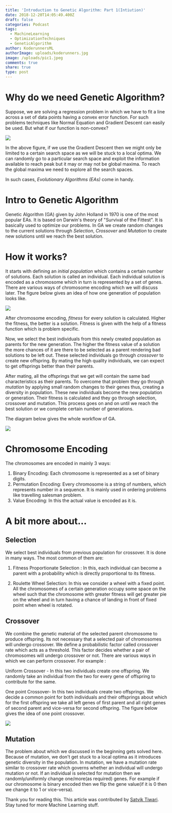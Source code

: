 ```yaml
---
title: 'Introduction to Genetic Algorithm: Part 1(Intiution)'
date: 2018-12-20T14:05:49.400Z
draft: false
categories: Podcast
tags:
  - MachineLearning
  - OptimizationTechniques
  - GeneticAlgorithm
author: KoderunnersML
authorImage: uploads/koderunners.jpg
image: /uploads/pic1.jpeg
comments: true
share: true
type: post
---
```

# Why do we need Genetic Algorithm?

Suppose, we are solving a regression problem in which we have to fit a line across a set of data points having a convex error function. For such problems techniques like Normal Equation and Gradient Descent can easily be used. But what if our function is non-convex?

![](/uploads/fig-1.jpeg)

In the above figure,  if we use the Gradient Descent then we might only be limited to a certain search space as we will be stuck to a local optima. We can randomly go to a particular search space and exploit the information available to reach peak but it may or may not be global maxima. To reach the global maxima we need to explore all the search spaces.

In such cases, _Evolutionary Algorithms (EAs)_ come in handy.

# Intro to Genetic Algorithm

Genetic Algorithm (GA) given by John Holland in 1970  is one of the most popular EAs. It is based on Darwin's theory of "Survival of the Fittest". It is basically used to optimize our problems. In GA we create random changes  to the current solutions through _Selection_, _Crossover_ and _Mutation_ to create new solutions until we reach the best solution. 

# How it works?

It starts with defining an _initial population_ which contains a certain number of solutions. Each solution is called an individual. Each individual solution is encoded as a chromosome which in turn is represented by a set of genes. There are various ways of chromosome encoding which we will discuss later. The figure below gives an idea of how one generation of population looks like.

![](/uploads/fig-3.jpg)

After chromosome encoding, _fitness_ for every solution is calculated. Higher the fitness, the better is a solution. Fitness is given with the help of a fitness function which is problem specific.

Now, we select the best individuals from this newly created population as parents for the new generation. The higher the fitness value of  a solution the more chances of it are there to be selected as a parent  rendering bad solutions to be left out. These selected individuals go through _crossover_ to create new offspring. By mating the high quality individuals, we can expect to get offsprings better than their parents. 

After mating, all the offsprings that we get will contain the same bad characteristics as their parents. To overcome that problem they go through _mutation_ by applying small random changes to their genes thus, creating a diversity in population. These new individuals become the new population or generation. Their fitness is calculated and they go through selection, crossover and mutation. This process goes on and on until we reach the best solution or we complete certain number of generations.

The diagram below gives the whole workflow of GA. 

![](/uploads/fig-2.jpg)

# Chromosome Encoding

The chromosomes are encoded in mainly 3 ways:

1. Binary Encoding: Each chromosome is represented as a set of binary digits.
2.  Permutation Encoding: Every chromosome is a string of numbers, which represents number in a sequence. It is mainly used in ordering problems like travelling salesman problem.
3. Value Encoding: In this the actual  value is encoded as it is.

# A bit more about...

## Selection

We select best individuals from previous population for crossover. It is done in many ways. The most common of them are:

1. Fitness Proportionate Selection : In this, each individual can become a parent with a probability which is directly proportional to its fitness.

2. Roulette Wheel Selection: In this we consider a wheel with a fixed point. All the chromosomes of a certain generation occupy some space on the wheel such that the chromosome with greater fitness will get greater pie on the wheel and in turn having a chance of landing in front of fixed point when wheel is rotated.

## Crossover

We combine the genetic material of the selected parent chromosome to produce offspring. Its not necessary that a selected pair of chromosomes will undergo crossover. We define a probabilistic factor called crossover rate which acts as a threshold. This factor decides whether a pair of chromosomes will undergo crossover or not. There are various ways in which we can perform crossover. For example :

Uniform Crossover - In this two individuals create one offspring. We randomly take an individual from the two for every gene of offspring to contribute for the same.

One point Crossover- In this two individuals create two offsprings. We decide a common point for both individuals and their offsprings about which for the first offspring we take all left genes of first parent and all right genes of second parent and vice-versa for second offspring. The figure below gives the idea of one point crossover.

![](/uploads/fig-4.jpeg)

## Mutation

The problem about which we discussed in the beginning gets solved here. Because of mutation, we don't get stuck to a local optima as it introduces genetic diversity in the population. In mutation, we have a mutation rate similar to crossover rate which governs whether an individual will undergo mutation or not. If an individual is selected for mutation then we randomly/uniformly change one/more(as required) genes. For example if our chromosome is binary encoded then we flip the gene value(if it is 0 then we change it to 1 or vice-versa). 



Thank you for reading this. This article was contributed by [Satvik Tiwari](https://www.linkedin.com/in/satvik-tiwari-1a2955155/). Stay tuned for more Machine Learning stuff.
